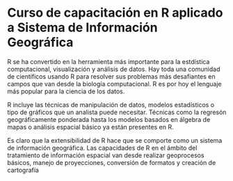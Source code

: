 # Curso de capacitación en R aplicado a Sistema de Información Geográfica
R se ha convertido en la herramienta más importante para la estdística computacional, visualización y análisis de datos. Hay toda una comunidad de científicos usando R para resolver sus problemas más desafiantes en campos que van desde la biología computacional. R es por hoy el lenguaje más popular para la ciencia de los datos.

R incluye las técnicas de manipulación de datos, modelos estadísticos o tipo de gráficos que un analista puede necesitar. Técnicas como la regresón geográficamente ponderada hasta los modelos basados en álgebra de mapas o análisis espacial básico ya están presentes en R.

Es claro que la extensibilidad de R hace que se comporte como un sistema de información geográfica. Las capacidades de R en el ámbito del tratamiento de información espacial van desde realizar geoprocesos básicos, manejo de proyecciones, conversión de formatos y creación de cartografía
